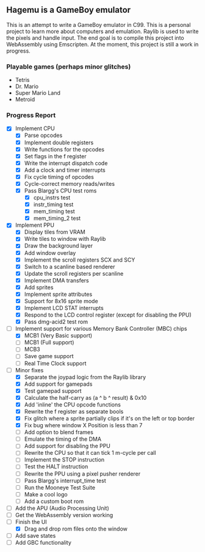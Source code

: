 ## Hagemu is a GameBoy emulator

This is an attempt to write a GameBoy emulator in C99. This is a personal project to learn more about computers and emulation. Raylib is used to write the pixels and handle input. The end goal is to compile this project into WebAssembly using Emscripten. At the moment, this project is still a work in progress.

### Playable games (perhaps minor glitches)
- Tetris
- Dr. Mario
- Super Mario Land
- Metroid

### Progress Report
- [x] Implement CPU
  - [x] Parse opcodes
  - [x] Implement double registers
  - [x] Write functions for the opcodes
  - [x] Set flags in the f register
  - [x] Write the interrupt dispatch code
  - [x] Add a clock and timer interrupts
  - [x] Fix cycle timing of opcodes
  - [x] Cycle-correct memory reads/writes
  - [x] Pass Blargg's CPU test roms
    - [x] cpu_instrs test
    - [x] instr_timing test
    - [x] mem_timing test
    - [x] mem_timing_2 test
- [x] Implement PPU
  - [x] Display tiles from VRAM
  - [x] Write tiles to window with Raylib
  - [x] Draw the background layer
  - [x] Add window overlay
  - [x] Implement the scroll registers SCX and SCY
  - [x] Switch to a scanline based renderer
  - [x] Update the scroll registers per scanline
  - [x] Implement DMA transfers
  - [x] Add sprites
  - [x] Implement sprite attributes
  - [x] Support for 8x16 sprite mode
  - [x] Implement LCD STAT interrupts
  - [x] Respond to the LCD control register (except for disabling the PPU)
  - [x] Pass dmg-acid2 test rom
- [ ] Implement support for various Memory Bank Controller (MBC) chips
  - [x] MCB1 (Very Basic support)
  - [ ] MCB1 (Full support)
  - [ ] MCB3
  - [ ] Save game support
  - [ ] Real Time Clock support
- [ ] Minor fixes
  - [x] Separate the joypad logic from the Raylib library
  - [x] Add support for gamepads
  - [x] Test gamepad support
  - [x] Calculate the half-carry as (a ^ b ^ result) & 0x10
  - [x] Add 'inline' the CPU opcode functions
  - [x] Rewrite the f register as separate bools
  - [x] Fix glitch where a sprite partially clips if it's on the left or top border
  - [x] Fix bug where window X Position is less than 7
  - [ ] Add option to blend frames
  - [ ] Emulate the timing of the DMA
  - [ ] Add support for disabling the PPU
  - [ ] Rewrite the CPU so that it can tick 1 m-cycle per call
  - [ ] Implement the STOP instruction
  - [ ] Test the HALT instruction
  - [ ] Rewrite the PPU using a pixel pusher renderer
  - [ ] Pass Blargg's interrupt_time test
  - [ ] Run the Mooneye Test Suite
  - [ ] Make a cool logo
  - [ ] Add a custom boot rom
- [ ] Add the APU (Audio Processing Unit)
- [ ] Get the WebAssembly version working
- [ ] Finish the UI
  - [x] Drag and drop rom files onto the window
- [ ] Add save states
- [ ] Add GBC functionality
